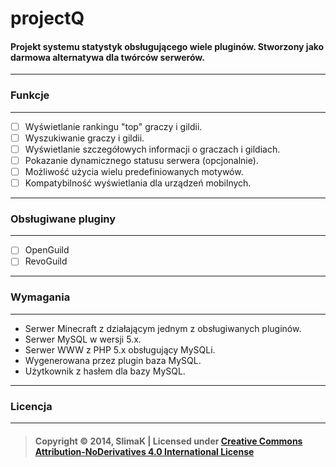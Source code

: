 # projectQ
#### Projekt systemu statystyk obsługującego wiele pluginów. Stworzony jako darmowa alternatywa dla twórców serwerów.

- - -
### Funkcje
- - -
- [ ] Wyświetlanie rankingu "top" graczy i gildii.
- [ ] Wyszukiwanie graczy i gildii.
- [ ] Wyświetlanie szczegółowych informacji o graczach i gildiach.
- [ ] Pokazanie dynamicznego statusu serwera (opcjonalnie).
- [ ] Możliwość użycia wielu predefiniowanych motywów.
- [ ] Kompatybilność wyświetlania dla urządzeń mobilnych.

- - -
### Obsługiwane pluginy
- - -
- [ ] OpenGuild
- [ ] RevoGuild

- - -
### Wymagania
- - -
* Serwer Minecraft z działającym jednym z obsługiwanych pluginów.
* Serwer MySQL w wersji 5.x.
* Serwer WWW z PHP 5.x obsługujący MySQLi.
* Wygenerowana przez plugin baza MySQL.
* Użytkownik z hasłem dla bazy MySQL.

- - -
### Licencja
- - -
> #### Copyright &copy; 2014, SlimaK | Licensed under **[Creative Commons Attribution-NoDerivatives 4.0 International License](https://creativecommons.org/licenses/by-nd/4.0/legalcode)**
